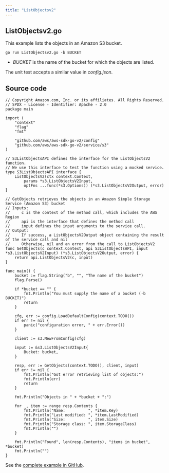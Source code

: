 ```yaml
---
title: "ListObjectsv2"
---
```

## ListObjectsv2.go

This example lists the objects in an Amazon S3 bucket.

`go run ListObjectsv2.go -b BUCKET`

- _BUCKET_ is the name of the bucket for which the objects are listed.

The unit test accepts a similar value in _config.json_.

## Source code

```
// Copyright Amazon.com, Inc. or its affiliates. All Rights Reserved.
// SPDX - License - Identifier: Apache - 2.0
package main

import (
	"context"
	"flag"
	"fmt"

	"github.com/aws/aws-sdk-go-v2/config"
	"github.com/aws/aws-sdk-go-v2/service/s3"
)

// S3ListObjectsAPI defines the interface for the ListObjectsV2 function.
// We use this interface to test the function using a mocked service.
type S3ListObjectsAPI interface {
	ListObjectsV2(ctx context.Context,
		params *s3.ListObjectsV2Input,
		optFns ...func(*s3.Options)) (*s3.ListObjectsV2Output, error)
}

// GetObjects retrieves the objects in an Amazon Simple Storage Service (Amazon S3) bucket
// Inputs:
//     c is the context of the method call, which includes the AWS Region
//     api is the interface that defines the method call
//     input defines the input arguments to the service call.
// Output:
//     If success, a ListObjectsV2Output object containing the result of the service call and nil
//     Otherwise, nil and an error from the call to ListObjectsV2
func GetObjects(c context.Context, api S3ListObjectsAPI, input *s3.ListObjectsV2Input) (*s3.ListObjectsV2Output, error) {
	return api.ListObjectsV2(c, input)
}

func main() {
	bucket := flag.String("b", "", "The name of the bucket")
	flag.Parse()

	if *bucket == "" {
		fmt.Println("You must supply the name of a bucket (-b BUCKET)")
		return
	}

	cfg, err := config.LoadDefaultConfig(context.TODO())
	if err != nil {
		panic("configuration error, " + err.Error())
	}

	client := s3.NewFromConfig(cfg)

	input := &s3.ListObjectsV2Input{
		Bucket: bucket,
	}

	resp, err := GetObjects(context.TODO(), client, input)
	if err != nil {
		fmt.Println("Got error retrieving list of objects:")
		fmt.Println(err)
		return
	}

	fmt.Println("Objects in " + *bucket + ":")

	for _, item := range resp.Contents {
		fmt.Println("Name:          ", *item.Key)
		fmt.Println("Last modified: ", *item.LastModified)
		fmt.Println("Size:          ", item.Size)
		fmt.Println("Storage class: ", item.StorageClass)
		fmt.Println("")
	}

	fmt.Println("Found", len(resp.Contents), "items in bucket", *bucket)
	fmt.Println("")
}

```

See the [complete example in GitHub](https://github.com/awsdocs/aws-doc-sdk-examples/blob/master/gov2/s3/ListObjects/ListObjectsv2.go).